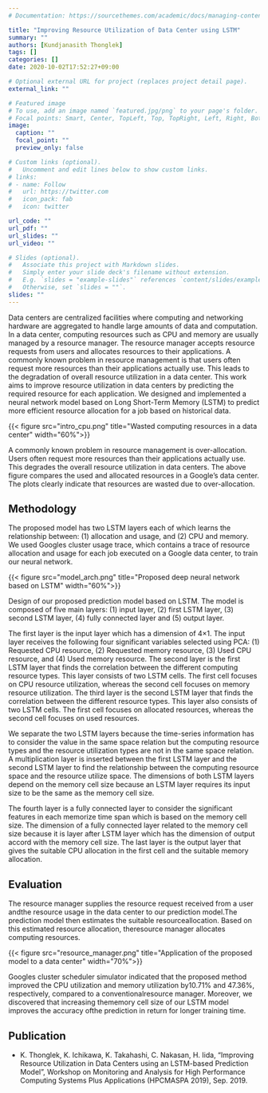 ```yaml
---
# Documentation: https://sourcethemes.com/academic/docs/managing-content/

title: "Improving Resource Utilization of Data Center using LSTM"
summary: ""
authors: [Kundjanasith Thonglek]
tags: []
categories: []
date: 2020-10-02T17:52:27+09:00

# Optional external URL for project (replaces project detail page).
external_link: ""

# Featured image
# To use, add an image named `featured.jpg/png` to your page's folder.
# Focal points: Smart, Center, TopLeft, Top, TopRight, Left, Right, BottomLeft, Bottom, BottomRight.
image:
  caption: ""
  focal_point: ""
  preview_only: false

# Custom links (optional).
#   Uncomment and edit lines below to show custom links.
# links:
# - name: Follow
#   url: https://twitter.com
#   icon_pack: fab
#   icon: twitter

url_code: ""
url_pdf: ""
url_slides: ""
url_video: ""

# Slides (optional).
#   Associate this project with Markdown slides.
#   Simply enter your slide deck's filename without extension.
#   E.g. `slides = "example-slides"` references `content/slides/example-slides.md`.
#   Otherwise, set `slides = ""`.
slides: ""
---
```


Data centers are centralized facilities where computing and networking hardware are aggregated to handle large amounts of data  and computation. In a data center, computing resources such as CPU and memory are usually managed by a resource manager. The  resource manager accepts resource requests from users and allocates resources to their applications. A commonly known problem in resource management is that users often request more resources than their applications actually use. This leads to the degradation of overall resource utilization in a data center. This work aims to improve resource utilization in data centers by  predicting the required resource for each application. We designed and implemented a neural network model based on Long Short-Term Memory (LSTM) to predict more efficient resource allocation for a job based on historical data.  


{{< figure src="intro_cpu.png" title="Wasted computing resources in a data center" width="60%">}}

A commonly known problem in resource management is over-allocation. Users often request more resources than their applications  actually use. This degrades the overall resource utilization in data centers. The above figure compares the used and allocated  resources in a Google’s data center. The plots clearly indicate that resources are wasted due to over-allocation.

## Methodology

The proposed model has two LSTM layers each of which learns the relationship between: (1) allocation and usage, and (2) CPU and  memory. We used Googles cluster usage trace, which contains a trace of resource allocation and usage for each job executed on a Google data center, to train our neural network.

{{< figure src="model_arch.png" title="Proposed deep neural network based on LSTM" width="60%">}}

Design of our proposed prediction model based on LSTM. The model is composed of five main layers:
(1) input layer, (2) first LSTM layer, (3) second LSTM layer, (4) fully connected layer and (5) output layer.

The first layer is the input layer which has a dimension of 4×1. The input layer receives the following four significant
variables selected using PCA: (1) Requested CPU resource, (2) Requested memory resource, (3) Used CPU resource, and (4) Used memory resource. The second layer is the first LSTM layer that finds the correlation between the different computing resource types. This layer consists of two LSTM cells. The first cell focuses on CPU resource utilization, whereas the second cell focuses
on memory resource utilization. The third layer is the second LSTM layer that finds the correlation between the different resource types. This layer also consists of two LSTM cells. The first cell focuses on allocated resources, whereas the second cell focuses on used resources. 

We separate the two LSTM layers because the
time-series information has to consider the value in the same space relation but the computing resource types and the
resource utilization types are not in the same space relation. A multiplication layer is inserted between the first LSTM layer
and the second LSTM layer to find the relationship between the computing resource space and the resource utilize space.
The dimensions of both LSTM layers depend on the memory cell size because an LSTM layer requires its input size to be
the same as the memory cell size.

The fourth layer is a fully connected layer to consider the significant features in each memorize time span which is based
on the memory cell size. The dimension of a fully connected layer related to the memory cell size because it is layer after
LSTM layer which has the dimension of output accord with the memory cell size. The last layer is the output layer that gives the suitable CPU allocation in the first cell and the suitable memory allocation.

## Evaluation

The  resource manager supplies the resource request received from a user andthe resource usage in the data center to our prediction model.The  prediction  model  then  estimates  the  suitable  resourceallocation.  Based  on  this  estimated  resource  allocation,  theresource manager allocates computing resources.

{{< figure src="resource_manager.png" title="Application of the proposed model to a data center" width="70%">}}

Googles  cluster  scheduler  simulator   indicated  that  the  proposed method improved the CPU utilization and memory utilization by10.71%  and  47.36%,  respectively,  compared  to  a  conventionalresource  manager.  Moreover,  we  discovered  that  increasing  thememory  cell  size  of  our  LSTM  model  improves  the  accuracy  ofthe  prediction  in  return  for  longer  training  time.

## Publication
- K. Thonglek, K. Ichikawa, K. Takahashi, C. Nakasan, H. Iida, “Improving Resource Utilization in Data Centers using an LSTM-based Prediction Model”, Workshop on Monitoring and Analysis for High Performance Computing Systems Plus Applications (HPCMASPA 2019), Sep. 2019.